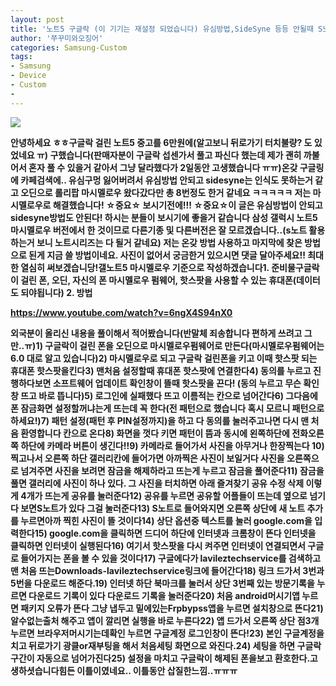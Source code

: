```yaml
---
layout: post
title: '노트5 구글락 (이 기기는 재설정 되었습니다) 유심방법,SideSyne 등등 안될때 S노트를 이용한 해결방법!!'
author: '쭈꾸미와오징어'
categories: Samsung-Custom
tags:
- Samsung
- Device
- Custom
-
---
```



<script> location.href='https://cafe.naver.com/develoid/866295' ; </script>

<img src="https://cafeptthumb-phinf.pstatic.net/MjAxOTA0MTVfMjIz/MDAxNTU1MjYwMTAzNDgz.lCL2g1oUD3j7GeCQujy-gVT1LPuKrKvtd9BWP6rNlHIg.r8FyHMsX1CkI8yql9T0MOSp5DCVYY-K7wj0cPKDmhbEg.PNG.kkw2821/%EB%94%94%EB%B2%A8%EB%A1%9C%EC%9D%B4%EB%93%9C_%EA%B8%80%EC%96%91%EC%8B%9D_%ED%8C%81_%EA%B2%8C%EC%8B%9C%ED%8C%90.png?type=w740"><b><p><b>안녕하세요 ㅎㅎ<b>구글락 걸린 노트5 중고를 6만원에(알고보니 뒤로가기 터치불량? 도 있었네요 ㅠ) 구했습니다(판매자분이 구글락 섭센가서 풀고 파신다 했는데 제가 괜히 까불어서 혼자 풀 수 있을거 같아서 그냥 달라했다가 2일동안 고생했습니다 ㅠㅠ)<b>온갖 구글링에 카페검색에.. 유심구멍 잃어버려서 유심방법 안되고 sidesyne는 인식도 못하는거 같고 오딘으로 롤리팝 마시멜로우 왔다갔다만 총 8번정도 한거 같네요 ㅋㅋㅋㅋㅋ 저는 마시멜로우로 해결했습니다!<b> <b>☆중요☆ 보시기전에!!! ☆중요☆<b><b>이 글은 유심방법이 안되고 sidesyne방법도 안된다! 하시는 분들이 보시기에 좋을거 같습니다 삼성 갤럭시 노트5 마시멜로우 버전에서 한 것이므로 다른기종 및 다른버전은 잘 모르겠습니다..(s노트 활용하는거 보니 노트시리즈는 다 될거 같네요) 저는 온갖 방법 사용하고 마지막에 찾은 방법으로 된게 지금 쓸 방법이네요. 사진이 없어서 궁금한거 <b><b>있으시면 댓글 달아주세요!! 최대한 열심히 써보겠습니당!<b><b>갤노트5 마시멜로우 기준으로 작성하겠습니다<b><b><b><b><b>1. 준비물<b><b>구글락이 걸린 폰, 오딘, 자신의 폰 마시멜로우 펌웨어, 핫스팟을 사용할 수 있는 휴대폰(데이터도 되야됩니다) <b><b><b><b><b>2. 방법<b><b><b></p><a href="https://www.youtube.com/watch?v=6ngX4S94nX0">https://www.youtube.com/watch?v=6ngX4S94nX0</a><b><p><b><b>외국분이 올리신 내용을 풀이해서 적어봤습니다<b><b>(반말체 죄송합니다 편하게 쓰려고 그만..ㅠ)<b><b><b><b>1) 구글락이 걸린 폰을 오딘으로 마시멜로우펌웨어로 만든다<b>(마시멜로우펌웨어는 6.0 대로 알고 있습니다)<b>2) 마시멜로우로 되고 구글락 걸린폰을 키고 이때 핫스팟 되는 휴대폰 핫스팟을킨다<b>3) 맨처음 설정할때 휴대폰 핫스팟에 연결한다<b>4) 동의를 누르고 진행하다보면 소프트웨어 업데이트 확인창이 뜰때 핫스팟을 끈다! <b><b>(동의 누르고 무슨 확인창 뜨고 바로 뜹니다)<b><b>5) 로그인에 실패했다 뜨고 이름적는 칸으로 넘어간다<b><b>6) 그다음에 폰 잠금화면 설정할꺼냐는게 뜨는데 꼭 한다<b><b>(전 패턴으로 했습니다 혹시 모르니 패턴으로 하세요!)<b><b>7) 패턴 설정(패턴 후 PIN설정까지)을 하고 다 동의를 눌러주고<b><b>나면 다시 맨 처음 환영합니다 칸으로 온다<b><b>8) 화면을 껏다 키면 패턴이 뜸과 동시에 왼쪽하단에 전화<b><b>오른쪽 하단에 카메라 버튼이 생긴다!!<b><b>9) 카메라로 들어가서 사진을 아무거나 한장찍는다 <b>10) 찍고나서 오른쪽 하단 갤러리칸에 들어가면 아까찍은 사진이 보일거다 사진을 오른쪽으로 넘겨주면 사진을 보려면 잠금을 해제하라고 뜨는게 누르고 잠금을 풀어준다<b>11) 잠금을 풀면 갤러리에 사진이 하나 있다. 그 사진을 터치하면 아래 즐겨찾기 공유 수정 삭제 이렇게 4개가 뜨는게 공유를 눌러준다<b>12) 공유를 누르면 공유할 어플들이 뜨는데 옆으로 넘기다 보면<b>S노트가 있다 그걸 눌러준다<b>13) S노트로 들어와지면 오른쪽 상단에 새 노트 추가를 누르면<b>아까 찍힌 사진이 뜰 것이다<b>14) 상단 옵션중 텍스트를 눌러 google.com을 입력한다<b><b>15) google.com을 클릭하면 드디어 하단에 인터넷과 크롬창이 <b><b>뜬다 인터넷을 클릭하면 인터넷이 실행된다<b><b>16) 여기서 핫스팟을 다시 켜주면 인터넷이 연결되면서 구글로 들어가지는 폰을 볼 수 있을 것이다<b>17) 구글에다가 lavileztechservice를 검색하고 맨 처음 뜨는<b>Downloads-lavileztechservice링크에 들어간다<b>18) 링크 드가서 3번과 5번을 다운로드 해준다.<b>19) 인터넷 하단 북마크를 눌러서 상단 3번째 있는 방문기록을 누르면 다운로드 기록이 있다 다운로드 기록을 눌러준다<b>20) 처음 android머시기앱 누르면 패키지 오류가 뜬다 그냥 냅두고 밑에있는Frpbypss앱을 누르면 설치창으로 뜬다<b><b>21) 알수없는출처 해주고 앱이 깔리면 실행을 바로 누른다<b>22) 앱 드가서 오른쪽 상단 점3개 누르면 브라우저머시기는데<b><b>확인 누르면 구글계정 로그인창이 뜬다!<b><b>23) 본인 구글계정을 치고 뒤로가기 광클or재부팅을 해서 처음세팅 화면으로 와진다.<b><b>24) 세팅을 하면 구글락 구간이 자동으로 넘어가진다<b><b>25) 설정을 마치고 구글락이 해제된 폰을보고 환호한다.<b>고생하셧습니다<b>힘든 이틀이였네요.. 이틀동안 삽질한느낌..ㅠㅠㅠ  </p>
